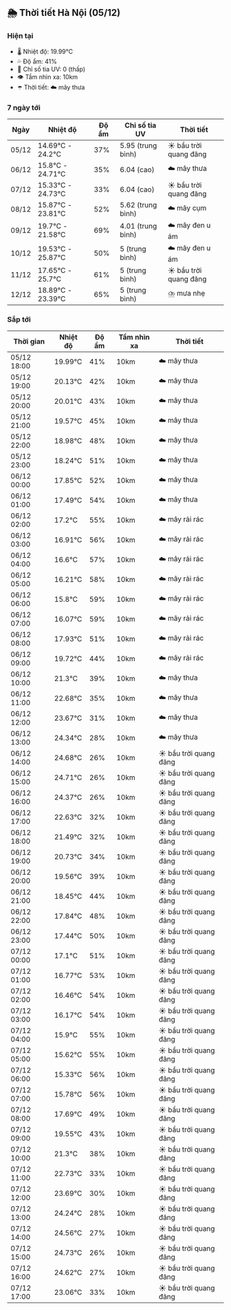 ## 🌦️ Thời tiết Hà Nội (05/12)

### Hiện tại

- 🌡️ Nhiệt độ: 19.99℃
- 💦 Độ ẩm: 41%
- 🌟 Chỉ số tia UV: 0 (thấp)
- 👁️ Tầm nhìn xa: 10km
- ☂️ Thời tiết: ☁️ mây thưa

### 7 ngày tới

| Ngày | Nhiệt độ | Độ ẩm | Chỉ số tia UV | Thời tiết |
| --- | --- | --- | --- | --- |
| 05/12 | 14.69℃ - 24.2℃ | 37% | 5.95 (trung bình) | ☀️ bầu trời quang đãng |
| 06/12 | 15.8℃ - 24.71℃ | 35% | 6.04 (cao) | ☁️ mây thưa |
| 07/12 | 15.33℃ - 24.73℃ | 33% | 6.04 (cao) | ☀️ bầu trời quang đãng |
| 08/12 | 15.87℃ - 23.81℃ | 52% | 5.62 (trung bình) | ☁️ mây cụm |
| 09/12 | 19.7℃ - 21.58℃ | 69% | 4.01 (trung bình) | ☁️ mây đen u ám |
| 10/12 | 19.53℃ - 25.87℃ | 50% | 5 (trung bình) | ☁️ mây đen u ám |
| 11/12 | 17.65℃ - 25.7℃ | 61% | 5 (trung bình) | ☀️ bầu trời quang đãng |
| 12/12 | 18.89℃ - 23.39℃ | 65% | 5 (trung bình) | ⛈️ mưa nhẹ |

### Sắp tới

| Thời gian | Nhiệt độ | Độ ẩm | Tầm nhìn xa | Thời tiết |
| --- | --- | --- | --- | --- |
| 05/12 18:00 | 19.99℃ | 41% | 10km | ☁️ mây thưa |
| 05/12 19:00 | 20.13℃ | 42% | 10km | ☁️ mây thưa |
| 05/12 20:00 | 20.01℃ | 43% | 10km | ☁️ mây thưa |
| 05/12 21:00 | 19.57℃ | 45% | 10km | ☁️ mây thưa |
| 05/12 22:00 | 18.98℃ | 48% | 10km | ☁️ mây thưa |
| 05/12 23:00 | 18.24℃ | 51% | 10km | ☁️ mây thưa |
| 06/12 00:00 | 17.85℃ | 52% | 10km | ☁️ mây thưa |
| 06/12 01:00 | 17.49℃ | 54% | 10km | ☁️ mây thưa |
| 06/12 02:00 | 17.2℃ | 55% | 10km | ☁️ mây rải rác |
| 06/12 03:00 | 16.91℃ | 56% | 10km | ☁️ mây rải rác |
| 06/12 04:00 | 16.6℃ | 57% | 10km | ☁️ mây rải rác |
| 06/12 05:00 | 16.21℃ | 58% | 10km | ☁️ mây rải rác |
| 06/12 06:00 | 15.8℃ | 59% | 10km | ☁️ mây rải rác |
| 06/12 07:00 | 16.07℃ | 59% | 10km | ☁️ mây rải rác |
| 06/12 08:00 | 17.93℃ | 51% | 10km | ☁️ mây rải rác |
| 06/12 09:00 | 19.72℃ | 44% | 10km | ☁️ mây rải rác |
| 06/12 10:00 | 21.3℃ | 39% | 10km | ☁️ mây thưa |
| 06/12 11:00 | 22.68℃ | 35% | 10km | ☁️ mây thưa |
| 06/12 12:00 | 23.67℃ | 31% | 10km | ☁️ mây thưa |
| 06/12 13:00 | 24.34℃ | 28% | 10km | ☁️ mây thưa |
| 06/12 14:00 | 24.68℃ | 26% | 10km | ☀️ bầu trời quang đãng |
| 06/12 15:00 | 24.71℃ | 26% | 10km | ☀️ bầu trời quang đãng |
| 06/12 16:00 | 24.37℃ | 26% | 10km | ☀️ bầu trời quang đãng |
| 06/12 17:00 | 22.63℃ | 32% | 10km | ☀️ bầu trời quang đãng |
| 06/12 18:00 | 21.49℃ | 32% | 10km | ☀️ bầu trời quang đãng |
| 06/12 19:00 | 20.73℃ | 34% | 10km | ☀️ bầu trời quang đãng |
| 06/12 20:00 | 19.56℃ | 39% | 10km | ☀️ bầu trời quang đãng |
| 06/12 21:00 | 18.45℃ | 44% | 10km | ☀️ bầu trời quang đãng |
| 06/12 22:00 | 17.84℃ | 48% | 10km | ☀️ bầu trời quang đãng |
| 06/12 23:00 | 17.44℃ | 50% | 10km | ☀️ bầu trời quang đãng |
| 07/12 00:00 | 17.1℃ | 51% | 10km | ☀️ bầu trời quang đãng |
| 07/12 01:00 | 16.77℃ | 53% | 10km | ☀️ bầu trời quang đãng |
| 07/12 02:00 | 16.46℃ | 54% | 10km | ☀️ bầu trời quang đãng |
| 07/12 03:00 | 16.17℃ | 54% | 10km | ☀️ bầu trời quang đãng |
| 07/12 04:00 | 15.9℃ | 55% | 10km | ☀️ bầu trời quang đãng |
| 07/12 05:00 | 15.62℃ | 55% | 10km | ☀️ bầu trời quang đãng |
| 07/12 06:00 | 15.33℃ | 56% | 10km | ☀️ bầu trời quang đãng |
| 07/12 07:00 | 15.78℃ | 56% | 10km | ☀️ bầu trời quang đãng |
| 07/12 08:00 | 17.69℃ | 49% | 10km | ☀️ bầu trời quang đãng |
| 07/12 09:00 | 19.55℃ | 43% | 10km | ☀️ bầu trời quang đãng |
| 07/12 10:00 | 21.3℃ | 38% | 10km | ☀️ bầu trời quang đãng |
| 07/12 11:00 | 22.73℃ | 33% | 10km | ☀️ bầu trời quang đãng |
| 07/12 12:00 | 23.69℃ | 30% | 10km | ☀️ bầu trời quang đãng |
| 07/12 13:00 | 24.24℃ | 28% | 10km | ☀️ bầu trời quang đãng |
| 07/12 14:00 | 24.56℃ | 27% | 10km | ☀️ bầu trời quang đãng |
| 07/12 15:00 | 24.73℃ | 26% | 10km | ☀️ bầu trời quang đãng |
| 07/12 16:00 | 24.62℃ | 27% | 10km | ☀️ bầu trời quang đãng |
| 07/12 17:00 | 23.06℃ | 33% | 10km | ☀️ bầu trời quang đãng |
